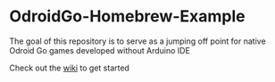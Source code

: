 # OdroidGo-Homebrew-Example

The goal of this repository is to serve as a jumping off point for native Odroid Go games developed without Arduino IDE

Check out the [wiki](https://github.com/linkous8/OdroidGo-Homebrew-Example/wiki) to get started
